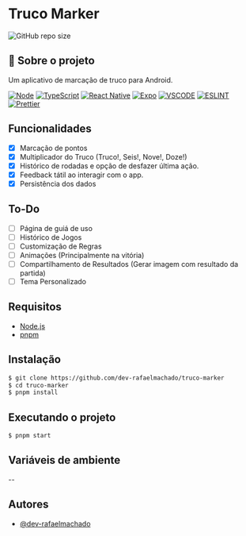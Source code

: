 # Truco Marker

![GitHub repo size](https://img.shields.io/github/repo-size/dev-rafaelmachado/truco-marker?style=for-the-badge)

## 🚀 Sobre o projeto

Um aplicativo de marcação de truco para Android.

[![Node](https://img.shields.io/badge/Node.js-43853D?style=for-the-badge&logo=node.js&logoColor=white)](https://nodejs.org/en/)
[![TypeScript](https://img.shields.io/badge/TypeScript-007ACC?style=for-the-badge&logo=typescript&logoColor=white)](https://www.typescriptlang.org/)
[![React Native](https://img.shields.io/badge/React_Native-20232A?style=for-the-badge&logo=react&logoColor=61DAFB)](https://reactnative.dev/)
[![Expo](https://img.shields.io/badge/Expo-000020?style=for-the-badge&logo=expo&logoColor=white)](https://expo.dev/)
[![VSCODE](https://img.shields.io/badge/VSCode-007ACC?style=for-the-badge&logo=visual-studio-code&logoColor=white)](https://code.visualstudio.com/)
[![ESLINT](https://img.shields.io/badge/ESLINT-4B32C3?style=for-the-badge&logo=eslint&logoColor=white)](https://eslint.org/)
[![Prettier](https://img.shields.io/badge/Prettier-F7B93E?style=for-the-badge&logo=prettier&logoColor=white)](https://prettier.io/)

## Funcionalidades
- [x] Marcação de pontos
- [x] Multiplicador do Truco (Truco!, Seis!, Nove!, Doze!)
- [x] Histórico de rodadas e opção de desfazer última ação.
- [x] Feedback tátil ao interagir com o app.
- [x] Persistência dos dados 

## To-Do
- [ ] Página de guiá de uso
- [ ] Histórico de Jogos
- [ ] Customização de Regras
- [ ] Animações (Principalmente na vitória)
- [ ] Compartilhamento de Resultados (Gerar imagem com resultado da partida)
- [ ] Tema Personalizado

## Requisitos

- [Node.js](https://nodejs.org/en/)
- [pnpm](https://pnpm.io/)

## Instalação

```bash
$ git clone https://github.com/dev-rafaelmachado/truco-marker
$ cd truco-marker
$ pnpm install
```

## Executando o projeto

```bash
$ pnpm start
```

## Variáveis de ambiente
--

## Autores

- [@dev-rafaelmachado](https://github.com/dev-rafaelmachado)


